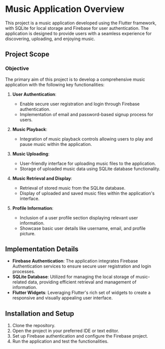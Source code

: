 # Music Application Overview

This project is a music application developed using the Flutter framework, with SQLite for local storage and Firebase for user authentication. The application is designed to provide users with a seamless experience for discovering, uploading, and enjoying music.

## Project Scope

### Objective
The primary aim of this project is to develop a comprehensive music application with the following key functionalities:

1. **User Authentication**:
   - Enable secure user registration and login through Firebase authentication.
   - Implementation of email and password-based signup process for users.

2. **Music Playback**:
   - Integration of music playback controls allowing users to play and pause music within the application.

3. **Music Uploading**:
   - User-friendly interface for uploading music files to the application.
   - Storage of uploaded music data using SQLite database functionality.

4. **Music Retrieval and Display**:
   - Retrieval of stored music from the SQLite database.
   - Display of uploaded and saved music files within the application's interface.

5. **Profile Information**:
   - Inclusion of a user profile section displaying relevant user information.
   - Showcase basic user details like username, email, and profile picture.

## Implementation Details

- **Firebase Authentication**: The application integrates Firebase Authentication services to ensure secure user registration and login processes.
- **SQLite Database**: Utilized for managing the local storage of music-related data, providing efficient retrieval and management of information.
- **Flutter Widgets**: Leveraging Flutter's rich set of widgets to create a responsive and visually appealing user interface.

## Installation and Setup

1. Clone the repository.
2. Open the project in your preferred IDE or text editor.
3. Set up Firebase authentication and configure the Firebase project.
4. Run the application and test the functionalities.


